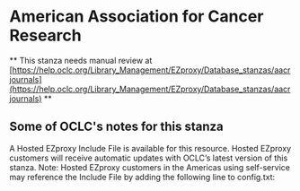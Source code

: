 # American Association for Cancer Research
** This stanza needs manual review at [https://help.oclc.org/Library_Management/EZproxy/Database_stanzas/aacrjournals](https://help.oclc.org/Library_Management/EZproxy/Database_stanzas/aacrjournals) **

## Some of OCLC's notes for this stanza

A Hosted EZproxy Include File is available for this resource. Hosted EZproxy customers will receive automatic updates with OCLC&rsquo;s latest version of this stanza. Note: Hosted EZproxy customers in the Americas using self-service may reference the Include File by adding the following line to config.txt:

&nbsp;
